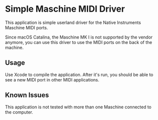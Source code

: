 Simple Maschine MIDI Driver
===========================

This application is simple userland driver for the Native Instruments
Maschine MIDI ports.

Since macOS Catalina, the Maschine MK I is not supported by the vendor
anymore, you can use this driver to use the MIDI ports on the back of the
machine.

Usage
-----

Use Xcode to compile the application. After it's run, you should be
able to see a new MIDI port in other MIDI applications.

Known Issues
------------

This application is not tested with more than one Maschine connected
to the computer.

